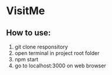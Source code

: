 # VisitMe
How to use:
---
1. git clone responsitory
2. open terminal in project root folder
3. npm start
4. go to localhost:3000 on web browser
